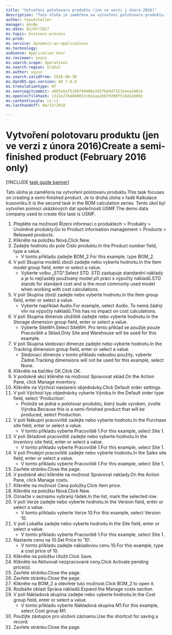 ```yaml
--- 
title: "Vytvoření polotovaru produktu (jen ve verzi z února 2016)"
description: "Tato úloha je zaměřena na vytvoření polotovaru produktu."
author: YuyuScheller
manager: AnnBe
ms.date: 02/07/2017
ms.topic: business-process
ms.prod: 
ms.service: dynamics-ax-applications
ms.technology: 
audience: Application User
ms.reviewer: yuyus
ms.search.scope: Operations
ms.search.region: Global
ms.author: yuyus
ms.search.validFrom: 2016-06-30
ms.dyn365.ops.version: AX 7.0.0
ms.translationtype: HT
ms.sourcegitcommit: a8b5a5af5108744406a3d2fb84d7151baea2481b
ms.openlocfilehash: 1311e27b4080832c6e1aa2b879308f518d2ab001
ms.contentlocale: cs-cz
ms.lasthandoff: 04/13/2018

---
```

# <a name="create-a-semi-finished-product-february-2016-only"></a><span data-ttu-id="d1e91-103">Vytvoření polotovaru produktu (jen ve verzi z února 2016)</span><span class="sxs-lookup"><span data-stu-id="d1e91-103">Create a semi-finished product (February 2016 only)</span></span>

[!INCLUDE [task guide banner](../../includes/task-guide-banner.md)]

<span data-ttu-id="d1e91-104">Tato úloha je zaměřena na vytvoření polotovaru produktu.</span><span class="sxs-lookup"><span data-stu-id="d1e91-104">This task focuses on creating a semi-finished product.</span></span> <span data-ttu-id="d1e91-105">Je to druhá úloha v řadě Kalkulace kusovníku.</span><span class="sxs-lookup"><span data-stu-id="d1e91-105">It is the second task in the BOM calculation series.</span></span> <span data-ttu-id="d1e91-106">Tento úkol byl vytvořen pomocí ukázkových dat společnosti USMF.</span><span class="sxs-lookup"><span data-stu-id="d1e91-106">The demo data company used to create this task is USMF.</span></span>

1. <span data-ttu-id="d1e91-107">Přejděte na možnosti Řízení informací o produktech > Produkty > Uvolněné produkty.</span><span class="sxs-lookup"><span data-stu-id="d1e91-107">Go to Product information management > Products > Released products.</span></span>
2. <span data-ttu-id="d1e91-108">Klikněte na položku Nová.</span><span class="sxs-lookup"><span data-stu-id="d1e91-108">Click New.</span></span>
3. <span data-ttu-id="d1e91-109">Zadejte hodnotu do pole Číslo produktu.</span><span class="sxs-lookup"><span data-stu-id="d1e91-109">In the Product number field, type a value.</span></span>
    * <span data-ttu-id="d1e91-110">V tomto příkladu zadejte BOM_2.</span><span class="sxs-lookup"><span data-stu-id="d1e91-110">For this example, type BOM_2.</span></span>  
4. <span data-ttu-id="d1e91-111">V poli Skupina modelů zboží zadejte nebo vyberte hodnotu.</span><span class="sxs-lookup"><span data-stu-id="d1e91-111">In the Item model group field, enter or select a value.</span></span>
    * <span data-ttu-id="d1e91-112">Vyberte volbu „STD“.</span><span class="sxs-lookup"><span data-stu-id="d1e91-112">Select STD.</span></span> <span data-ttu-id="d1e91-113">STD zastupuje standardní náklady a je to nejčastěji používaný model při práci s výpočty nákladů.</span><span class="sxs-lookup"><span data-stu-id="d1e91-113">STD stands for standard cost and is the most commonly used model when working with cost calculations.</span></span>  
5. <span data-ttu-id="d1e91-114">V poli Skupina zboží zadejte nebo vyberte hodnotu.</span><span class="sxs-lookup"><span data-stu-id="d1e91-114">In the Item group field, enter or select a value.</span></span>
    * <span data-ttu-id="d1e91-115">Vyberte například Audio.</span><span class="sxs-lookup"><span data-stu-id="d1e91-115">For example, select Audio.</span></span> <span data-ttu-id="d1e91-116">To nemá žádný vliv na výpočty nákladů.</span><span class="sxs-lookup"><span data-stu-id="d1e91-116">This has no impact on cost calculations.</span></span>  
6. <span data-ttu-id="d1e91-117">V poli Skupina dimenze úložiště zadejte nebo vyberte hodnotu.</span><span class="sxs-lookup"><span data-stu-id="d1e91-117">In the Storage dimension group field, enter or select a value.</span></span>
    * <span data-ttu-id="d1e91-118">Vyberte SiteWH.</span><span class="sxs-lookup"><span data-stu-id="d1e91-118">Select SiteWH.</span></span> <span data-ttu-id="d1e91-119">Pro tento příklad se použije pouze Pracoviště a Sklad.</span><span class="sxs-lookup"><span data-stu-id="d1e91-119">Only Site and Warehouse will be used for this example.</span></span>  
7. <span data-ttu-id="d1e91-120">V poli Skupina sledovací dimenze zadejte nebo vyberte hodnotu.</span><span class="sxs-lookup"><span data-stu-id="d1e91-120">In the Tracking dimension group field, enter or select a value.</span></span>
    * <span data-ttu-id="d1e91-121">Sledovací dimenze v tomto příkladu nebudou použity, vyberte Žádné.</span><span class="sxs-lookup"><span data-stu-id="d1e91-121">Tracking dimensions will not be used for this example, select None.</span></span>  
8. <span data-ttu-id="d1e91-122">Klikněte na tlačítko OK.</span><span class="sxs-lookup"><span data-stu-id="d1e91-122">Click OK.</span></span>
9. <span data-ttu-id="d1e91-123">V podokně akcí klikněte na možnost Spravovat sklad.</span><span class="sxs-lookup"><span data-stu-id="d1e91-123">On the Action Pane, click Manage inventory.</span></span>
10. <span data-ttu-id="d1e91-124">Klikněte na Výchozí nastavení objednávky.</span><span class="sxs-lookup"><span data-stu-id="d1e91-124">Click Default order settings.</span></span>
11. <span data-ttu-id="d1e91-125">V poli Výchozí typ objednávky vyberte Výroba.</span><span class="sxs-lookup"><span data-stu-id="d1e91-125">In the Default order type field, select 'Production'.</span></span>
    * <span data-ttu-id="d1e91-126">Protože se jedná o polotovar produktu, který bude vyroben, zvolte Výroba.</span><span class="sxs-lookup"><span data-stu-id="d1e91-126">Because this is a semi-finished product that will be produced, select Production.</span></span>  
12. <span data-ttu-id="d1e91-127">V poli Nákupní pracoviště zadejte nebo vyberte hodnotu.</span><span class="sxs-lookup"><span data-stu-id="d1e91-127">In the Purchase site field, enter or select a value.</span></span>
    * <span data-ttu-id="d1e91-128">V tomto příkladu vyberte Pracoviště 1.</span><span class="sxs-lookup"><span data-stu-id="d1e91-128">For this example, select Site 1.</span></span>  
13. <span data-ttu-id="d1e91-129">V poli Skladové pracoviště zadejte nebo vyberte hodnotu.</span><span class="sxs-lookup"><span data-stu-id="d1e91-129">In the Inventory site field, enter or select a value.</span></span>
    * <span data-ttu-id="d1e91-130">V tomto příkladu vyberte Pracoviště 1.</span><span class="sxs-lookup"><span data-stu-id="d1e91-130">For this example, select Site 1.</span></span>  
14. <span data-ttu-id="d1e91-131">V poli Prodejní pracoviště zadejte nebo vyberte hodnotu.</span><span class="sxs-lookup"><span data-stu-id="d1e91-131">In the Sales site field, enter or select a value.</span></span>
    * <span data-ttu-id="d1e91-132">V tomto příkladu vyberte Pracoviště 1.</span><span class="sxs-lookup"><span data-stu-id="d1e91-132">For this example, select Site 1.</span></span>  
15. <span data-ttu-id="d1e91-133">Zavřete stránku.</span><span class="sxs-lookup"><span data-stu-id="d1e91-133">Close the page.</span></span>
16. <span data-ttu-id="d1e91-134">V podokně akcí klikněte na možnost Spravovat náklady.</span><span class="sxs-lookup"><span data-stu-id="d1e91-134">On the Action Pane, click Manage costs.</span></span>
17. <span data-ttu-id="d1e91-135">Klikněte na možnost Cena položky.</span><span class="sxs-lookup"><span data-stu-id="d1e91-135">Click Item price.</span></span>
18. <span data-ttu-id="d1e91-136">Klikněte na položku Nová.</span><span class="sxs-lookup"><span data-stu-id="d1e91-136">Click New.</span></span>
19. <span data-ttu-id="d1e91-137">Označte v seznamu vybraný řádek.</span><span class="sxs-lookup"><span data-stu-id="d1e91-137">In the list, mark the selected row.</span></span>
20. <span data-ttu-id="d1e91-138">V poli Verze zadejte nebo vyberte hodnotu.</span><span class="sxs-lookup"><span data-stu-id="d1e91-138">In the Version field, enter or select a value.</span></span>
    * <span data-ttu-id="d1e91-139">V tomto příkladu vyberte Verze 10.</span><span class="sxs-lookup"><span data-stu-id="d1e91-139">For this example, select Version 10.</span></span>  
21. <span data-ttu-id="d1e91-140">V poli Lokalita zadejte nebo vyberte hodnotu.</span><span class="sxs-lookup"><span data-stu-id="d1e91-140">In the Site field, enter or select a value.</span></span>
    * <span data-ttu-id="d1e91-141">V tomto příkladu vyberte Pracoviště 1.</span><span class="sxs-lookup"><span data-stu-id="d1e91-141">For this example, select Site 1.</span></span>  
22. <span data-ttu-id="d1e91-142">Nastavte cenu na 10.</span><span class="sxs-lookup"><span data-stu-id="d1e91-142">Set Price to '10'.</span></span>
    * <span data-ttu-id="d1e91-143">V tomto příkladu zadejte nákladovou cenu 10.</span><span class="sxs-lookup"><span data-stu-id="d1e91-143">For this example, type a cost price of 10.</span></span>  
23. <span data-ttu-id="d1e91-144">Klikněte na položku Uložit.</span><span class="sxs-lookup"><span data-stu-id="d1e91-144">Click Save.</span></span>
24. <span data-ttu-id="d1e91-145">Klikněte na Aktivovat nezpracované ceny.</span><span class="sxs-lookup"><span data-stu-id="d1e91-145">Click Activate pending price(s).</span></span>
25. <span data-ttu-id="d1e91-146">Zavřete stránku.</span><span class="sxs-lookup"><span data-stu-id="d1e91-146">Close the page.</span></span>
26. <span data-ttu-id="d1e91-147">Zavřete stránku.</span><span class="sxs-lookup"><span data-stu-id="d1e91-147">Close the page.</span></span>
27. <span data-ttu-id="d1e91-148">Klikněte na BOM_2 a otevřete tuto možnost.</span><span class="sxs-lookup"><span data-stu-id="d1e91-148">Click BOM_2 to open it.</span></span>
28. <span data-ttu-id="d1e91-149">Rozbalte oblast Správa nákladů.</span><span class="sxs-lookup"><span data-stu-id="d1e91-149">Expand the Manage costs section.</span></span>
29. <span data-ttu-id="d1e91-150">V poli Nákladová skupina zadejte nebo vyberte hodnotu.</span><span class="sxs-lookup"><span data-stu-id="d1e91-150">In the Cost group field, enter or select a value.</span></span>
    * <span data-ttu-id="d1e91-151">V tomto příkladu vyberte Nákladová skupina M1.</span><span class="sxs-lookup"><span data-stu-id="d1e91-151">For this example, select Cost group M1.</span></span>  
30. <span data-ttu-id="d1e91-152">Použijte zástupce pro uložení záznamu.</span><span class="sxs-lookup"><span data-stu-id="d1e91-152">Use the shortcut for saving a record.</span></span>
31. <span data-ttu-id="d1e91-153">Zavřete stránku.</span><span class="sxs-lookup"><span data-stu-id="d1e91-153">Close the page.</span></span>


